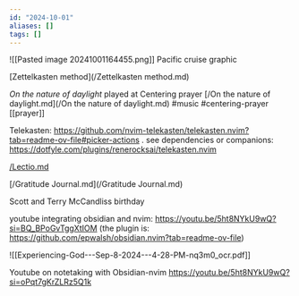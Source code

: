 ```yaml
---
id: "2024-10-01"
aliases: []
tags: []
---
```

![[Pasted image 20241001164455.png]] Pacific cruise graphic

[Zettelkasten method](/Zettelkasten method.md)

*On the nature of daylight* played at Centering prayer [/On the nature of daylight.md](/On the nature of daylight.md) #music #centering-prayer [[prayer]] 

Telekasten: <https://github.com/nvim-telekasten/telekasten.nvim?tab=readme-ov-file#picker-actions> .
see dependencies or companions: <https://dotfyle.com/plugins/renerocksai/telekasten.nvim>

[/Lectio.md](/Lectio.md)

[/Gratitude Journal.md](/Gratitude Journal.md)

Scott and Terry McCandliss birthday

youtube integrating obsidian and nvim: <https://youtu.be/5ht8NYkU9wQ?si=BQ_BPoGvTggXtIOM> (the plugin is: <https://github.com/epwalsh/obsidian.nvim?tab=readme-ov-file>)

![[Experiencing-God---Sep-8-2024---4-28-PM-nq3m0_ocr.pdf]]

Youtube on notetaking with Obsidian-nvim <https://youtu.be/5ht8NYkU9wQ?si=oPqt7gKrZLRz5Q1k>
